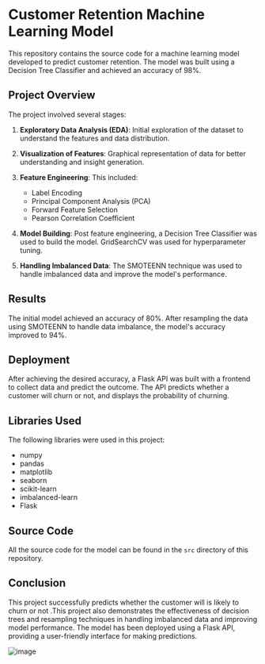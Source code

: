 # Customer Retention Machine Learning Model

This repository contains the source code for a machine learning model developed to predict customer retention. The model was built using a Decision Tree Classifier and achieved an accuracy of 98%.

## Project Overview

The project involved several stages:

1. **Exploratory Data Analysis (EDA)**: Initial exploration of the dataset to understand the features and data distribution.

2. **Visualization of Features**: Graphical representation of data for better understanding and insight generation.

3. **Feature Engineering**: This included:
   - Label Encoding
   - Principal Component Analysis (PCA)
   - Forward Feature Selection
   - Pearson Correlation Coefficient

4. **Model Building**: Post feature engineering, a Decision Tree Classifier was used to build the model. GridSearchCV was used for hyperparameter tuning.

5. **Handling Imbalanced Data**: The SMOTEENN technique was used to handle imbalanced data and improve the model's performance.

## Results

The initial model achieved an accuracy of 80%. After resampling the data using SMOTEENN to handle data imbalance, the model's accuracy improved to 94%.

## Deployment

After achieving the desired accuracy, a Flask API was built with a frontend to collect data and predict the outcome. The API predicts whether a customer will churn or not, and displays the probability of churning.

## Libraries Used

The following libraries were used in this project:

- numpy
- pandas
- matplotlib
- seaborn
- scikit-learn
- imbalanced-learn
- Flask

## Source Code

All the source code for the model can be found in the `src` directory of this repository.

## Conclusion

This project successfully predicts whether the customer will is likely to churn or not .This project also demonstrates the effectiveness of decision trees and resampling techniques in handling imbalanced data and improving model performance. The model has been deployed using a Flask API, providing a user-friendly interface for making predictions.

![image](https://github.com/user-attachments/assets/52590d84-96d7-4b8d-af1e-0bd32f20e683)


